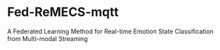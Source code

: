 # Fed-ReMECS-mqtt
A Federated Learning Method for Real-time Emotion State Classification from Multi-modal Streaming
